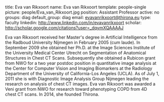 title: Eva van Rikxoort
name: Eva van Rikxoort
template: people-single
picture: people/Eva_van_Rikxoort.jpg
position: Assistant Professor
active: no
groups: diag
default_group: diag
email: evavanrikxoort@thirona.eu
type: faculty
linkedin: http://www.linkedin.com/in/evavanrikxoort
scholar: http://scholar.google.com/citations?user=_dqymXQAAAAJ

Eva van Rikxoort received her Master's degree in Artificial Intelligence from the Radboud University Nijmegen in February 2005 (cum laude). In September 2009 she obtained her Ph.D. at the Image Sciences Institute of the University Medical Center Utrecht on Segmentation of Anatomical Structures in Chest CT Scans. Subsequently she obtained a Rubicon grant from NWO for a two year postdoc position in quantitative image analysis at the Center for Computer Vision and Imaging Biomarkers at the Radiology Department of the University of California-Los Angeles (UCLA). As of July 1, 2011 she is with Diagnostic Image Analysis Group Nijmegen leading the research on analysis of chest CT images. Eva van Rikxoort was awarded a Veni grant from NWO for research toward phenotyping COPD from 4D chest CT scans. In 2014, she founded Thirona.
